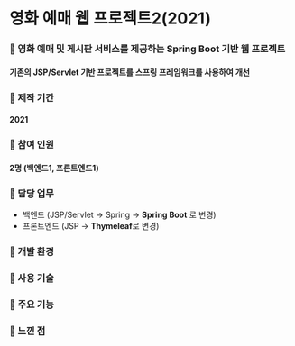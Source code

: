 # 영화 예매 웹 프로젝트2(2021)
### 🍄 영화 예매 및 게시판 서비스를 제공하는 Spring Boot 기반 웹 프로젝트
#### 기존의 JSP/Servlet 기반 프로젝트를 스프링 프레임워크를 사용하여 개선

### 🌴 제작 기간
#### 2021

### 🌴 참여 인원
#### 2명 (백엔드1, 프론트엔드1)

### 🌴 담당 업무
- 백엔드 (JSP/Servlet -> Spring -> **Spring Boot** 로 변경)
- 프론트엔드 (JSP -> **Thymeleaf**로 변경)

### 🌴 개발 환경
####

### 🌴 사용 기술
####

### 🌴 주요 기능
####

### 🌴 느낀 점
####
